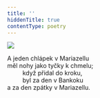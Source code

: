 ```yaml
---
title: ''
hiddenTitle: true
contentType: poetry
---
```


<section>

![](../Images/022.jpg)

A jeden chlápek v Mariazellu  
měl nohy jako tyčky k chmelu;  
         když přidal do kroku,  
         byl za den v Bankoku  
a za den zpátky v Mariazellu.

</section>
